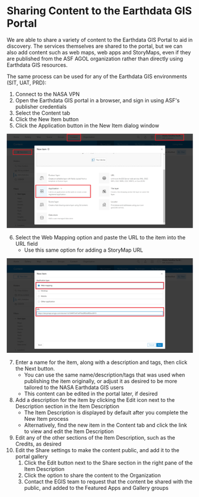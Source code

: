 # Sharing Content to the Earthdata GIS Portal

We are able to share a variety of content to the Earthdata GIS Portal to aid in discovery. The services themselves are shared to the portal, but we can also add content such as web maps, web apps and StoryMaps, even if they are published from the ASF AGOL organization rather than directly using Earthdata GIS resources. 

The same process can be used for any of the Earthdata GIS environments (SIT, UAT, PRD):

1. Connect to the NASA VPN 
2. Open the Earthdata GIS portal in a browser, and sign in using ASF's publisher credentials
3. Select the Content tab
4. Click the New Item button
5. Click the Application button in the New Item dialog window

![New Item Dialog](./images/add-item-to-portal.png)

6. Select the Web Mapping option and paste the URL to the item into the URL field 
   * Use this same option for adding a StoryMap URL

![New Item URL](./images/new-item-url.png)

7. Enter a name for the item, along with a description and tags, then click the Next button. 
   * You can use the same name/description/tags that was used when publishing the item originally, or adjust it as desired to be more tailored to the NASA Earthdata GIS users
   * This content can be edited in the portal later, if desired
8. Add a description for the item by clicking the Edit icon next to the Description section in the Item Description
   * The Item Description is displayed by default after you complete the New Item process
   * Alternatively, find the new item in the Content tab and click the link to view and edit the Item Description 
9. Edit any of the other sections of the Item Description, such as the Credits, as desired
10. Edit the Share settings to make the content public, and add it to the portal gallery
    1. Click the Edit button next to the Share section in the right pane of the Item Description
    2. Click the option to share the content to the Organization
    3. Contact the EGIS team to request that the content be shared with the public, and added to the Featured Apps and Gallery groups

